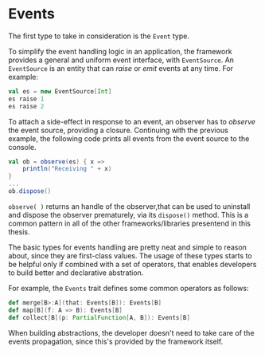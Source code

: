 # Events

The first type to take in consideration is the `Event` type.

To simplify the event handling logic in an application, the framework provides a general and uniform event interface, with `EventSource`. An `EventSource` is an entity that can *raise* or *emit* events at any time. For example:

```scala
val es = new EventSource[Int]
es raise 1
es raise 2
```

To attach a side-effect in response to an event, an observer has to *observe* the event source, providing a closure. Continuing with the previous example, the following code prints all events from the event source to the console.

```scala
val ob = observe(es) { x =>
    println("Receiving " + x)
}
...
ob.dispose()
```

`observe( )` returns an handle of the observer,that can be used to uninstall and dispose the observer prematurely, via its `dispose()` method.
This is a common pattern in all of the other frameworks/libraries presentend in this thesis.

The basic types for events handling are pretty neat and simple to reason about, since they are first-class values. The usage of these types starts to be helpful only if combined with a set of operators, that enables developers to build better and declarative abstration.

For example, the `Events` trait defines some common operators as follows:

```scala
def merge[B>:A](that: Events[B]): Events[B]
def map[B](f: A => B): Events[B]
def collect[B](p: PartialFunction[A, B]): Events[B]
```

When building abstractions, the developer doesn't need to take care of the events propagation, since this's provided by the framework itself.
